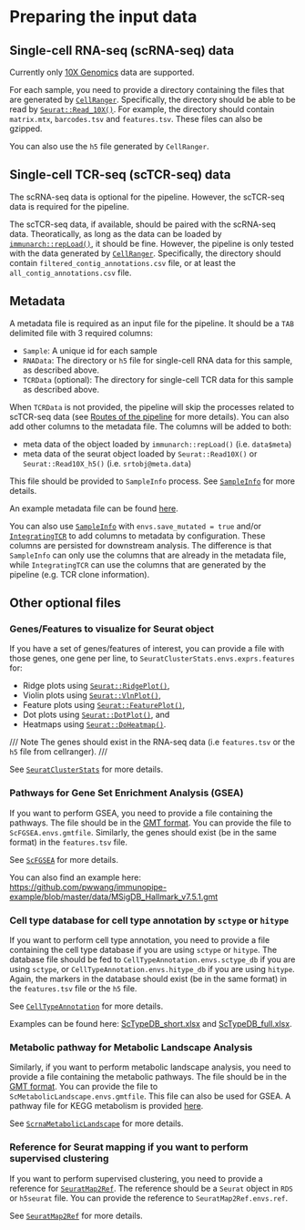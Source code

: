 # Preparing the input data

## Single-cell RNA-seq (scRNA-seq) data

Currently only [10X Genomics](https://www.10xgenomics.com/) data are supported.

For each sample, you need to provide a directory containing the files that are generated by [`CellRanger`](https://support.10xgenomics.com/single-cell-gene-expression/software/pipelines/latest/what-is-cell-ranger). Specifically, the directory should be able to be read by [`Seurat::Read_10X()`](https://satijalab.org/seurat/reference/read10x). For example, the directory should contain `matrix.mtx`, `barcodes.tsv` and `features.tsv`.
These files can also be gzipped.

You can also use the `h5` file generated by `CellRanger`.

## Single-cell TCR-seq (scTCR-seq) data

The scRNA-seq data is optional for the pipeline. However, the scTCR-seq data is required for the pipeline.

The scTCR-seq data, if available, should be paired with the scRNA-seq data. Theoratically, as long as the data can be loaded by [`immunarch::repLoad()`](https://immunarch.com/reference/repLoad.html), it should be fine. However, the pipeline is only tested with the data generated by [`CellRanger`](https://support.10xgenomics.com/single-cell-vdj/software/pipelines/latest/output/annotation). Specifically, the directory should contain `filtered_contig_annotations.csv` file, or at least the `all_contig_annotations.csv` file.

## Metadata

A metadata file is required as an input file for the pipeline. It should be a `TAB` delimited file with 3 required columns:

- `Sample`: A unique id for each sample
- `RNAData`: The directory or `h5` file for single-cell RNA data for this sample, as described above.
- `TCRData` (optional): The directory for single-cell TCR data for this sample as described above.

When `TCRData` is not provided, the pipeline will skip the processes related to scTCR-seq data (see [Routes of the pipeline](./introduction.md#only-scrna-seq-data-avaiable) for more details).
You can also add other columns to the metadata file. The columns will be added to both:

- meta data of the object loaded by `immunarch::repLoad()` (i.e. `data$meta`)
- meta data of the seurat object loaded by `Seurat::Read10X()` or `Seurat::Read10X_h5()` (i.e. `srtobj@meta.data`)

This file should be provided to `SampleInfo` process. See [`SampleInfo`](./processes/SampleInfo.md) for more details.

An example metadata file can be found [here](https://github.com/pwwang/immunopipe-example/blob/master/data/samples.txt).

You can also use [`SampleInfo`](./processes/SampleInfo.md) with `envs.save_mutated = true` and/or [`IntegratingTCR`](./processes/IntegratingTCR.md) to add columns to metadata by configuration. These columns are persisted for downstream analysis. The difference is that `SampleInfo` can only use the columns that are already in the metadata file, while `IntegratingTCR` can use the columns that are generated by the pipeline (e.g. TCR clone information).

## Other optional files

### Genes/Features to visualize for Seurat object

If you have a set of genes/features of interest, you can provide a file with those genes, one gene per line, to `SeuratClusterStats.envs.exprs.features` for:

- Ridge plots using [`Seurat::RidgePlot()`](https://satijalab.org/seurat/reference/ridgeplot),
- Violin plots using [`Seurat::VlnPlot()`](https://satijalab.org/seurat/reference/vlnplot),
- Feature plots using [`Seurat::FeaturePlot()`](https://satijalab.org/seurat/reference/featureplot),
- Dot plots using [`Seurat::DotPlot()`](https://satijalab.org/seurat/reference/dotplot), and
- Heatmaps using [`Seurat::DoHeatmap()`](https://satijalab.org/seurat/reference/doheatmap).

/// Note
The genes should exist in the RNA-seq data (i.e `features.tsv` or the `h5` file from cellranger).
///

See [`SeuratClusterStats`](./processes/SeuratClusterStats.md) for more details.

### Pathways for Gene Set Enrichment Analysis (GSEA)

If you want to perform GSEA, you need to provide a file containing the pathways. The file should be in the [GMT format][1]. You can provide the file to `ScFGSEA.envs.gmtfile`. Similarly, the genes should exist (be in the same format) in the `features.tsv` file.

See [`ScFGSEA`](./processes/ScFGSEA.md) for more details.

You can also find an example here: <https://github.com/pwwang/immunopipe-example/blob/master/data/MSigDB_Hallmark_v7.5.1.gmt>

### Cell type database for cell type annotation by `sctype` or `hitype`

If you want to perform cell type annotation, you need to provide a file containing the cell type database if you are using `sctype` or `hitype`. The database file should be fed to `CellTypeAnnotation.envs.sctype_db` if you are using `sctype`, or `CellTypeAnnotation.envs.hitype_db` if you are using `hitype`. Again, the markers in the database should exist (be in the same format) in the `features.tsv` file or the `h5` file.

See [`CellTypeAnnotation`](./processes/CellTypeAnnotation.md) for more details.

Examples can be found here: [ScTypeDB_short.xlsx](https://github.com/IanevskiAleksandr/sc-type/blob/master/ScTypeDB_short.xlsx) and [ScTypeDB_full.xlsx](https://github.com/IanevskiAleksandr/sc-type/blob/master/ScTypeDB_full.xlsx).

### Metabolic pathway for Metabolic Landscape Analysis

Similarly, if you want to perform metabolic landscape analysis, you need to provide a file containing the metabolic pathways. The file should be in the [GMT format][1]. You can provide the file to `ScMetabolicLandscape.envs.gmtfile`. This file can also be used for GSEA. A pathway file for KEGG metabolism is provided [here][2].

See [`ScrnaMetabolicLandscape`](./processes/ScrnaMetabolicLandscape.md) for more details.

### Reference for Seurat mapping if you want to perform supervised clustering

If you want to perform supervised clustering, you need to provide a reference for [`SeuratMap2Ref`](./processes/SeuratMap2Ref.md). The reference should be a `Seurat` object in `RDS` or `h5seurat` file. You can provide the reference to `SeuratMap2Ref.envs.ref`.

See [`SeuratMap2Ref`](./processes/SeuratMap2Ref.md) for more details.

[1]: https://docs.gsea-msigdb.org/#GSEA/Data_Formats/#gmt-gene-matrix-transposed-file-format-gmt
[2]: https://github.com/pwwang/biopipen/blob/master/tests/data/scrna_metabolic/KEGG_metabolism.gmt
